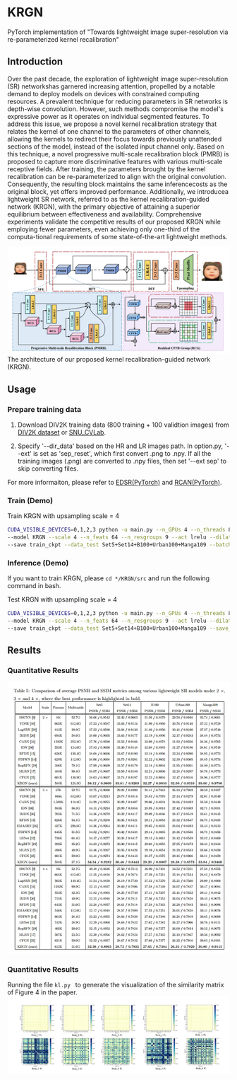 # KRGN
PyTorch implementation of "Towards lightweight image super-resolution via re-parameterized kernel recalibration"

## Introduction
Over the past decade, the exploration of lightweight image super-resolution (SR) networkshas garnered increasing attention, propelled by a notable demand to deploy models on devices with constrained computing resources. A prevalent technique for reducing parameters in SR networks is depth-wise convolution. However, such methods compromise the model's expressive power as it operates on individual segmented features. To address this issue, we propose a novel kernel recalibration strategy that relates the kernel of one channel to the parameters of other channels, allowing the kernels to redirect their focus towards previously unattended sections of the model, instead of the isolated input channel only. Based on this technique, a novel progressive multi-scale recalibration block (PMRB) is proposed to capture more discriminative features with various multi-scale receptive fields. After training, the parameters brought by the kernel recalibration can be re-parameterized to align with the original convolution. Consequently, the resulting block maintains the same inferencecosts as the original block, yet offers improved performance. Additionally, we introducea lightweight SR network, referred to as the kernel recalibration-guided network (KRGN), with the primary objective of attaining a superior equilibrium between effectiveness and availability. Comprehensive experiments validate the competitive results of our proposed KRGN while employing fewer parameters, even achieving only one-third of the computa-tional requirements of some state-of-the-art lightweight methods.

![KRGN](/imgs/model.png)
The architecture of our proposed kernel recalibration-guided network (KRGN).

## Usage
### Prepare training data 

1. Download DIV2K training data (800 training + 100 validtion images) from [DIV2K dataset](https://data.vision.ee.ethz.ch/cvl/DIV2K/) or [SNU_CVLab](https://cv.snu.ac.kr/research/EDSR/DIV2K.tar).

2. Specify '--dir_data' based on the HR and LR images path. In option.py, '--ext' is set as 'sep_reset', which first convert .png to .npy. If all the training images (.png) are converted to .npy files, then set '--ext sep' to skip converting files.

For more informaiton, please refer to [EDSR(PyTorch)](https://github.com/thstkdgus35/EDSR-PyTorch) and [RCAN(PyTorch)](https://github.com/yulunzhang/RCAN/tree/master).

### Train (Demo)

Train KRGN with upsampling scale = 4
```bash
CUDA_VISIBLE_DEVICES=0,1,2,3 python -u main.py --n_GPUs 4 --n_threads 8 \
--model KRGN --scale 4 --n_feats 64 --n_resgroups 9 --act lrelu --dilation 3 --pre_train pre_train_model_path \
--save train_ckpt --data_test Set5+Set14+B100+Urban100+Manga109 --batch_size 64 --patch_size 256 --save_results --save_models --lr 0.0005 --decay 200-400-600-800-1000-1200 --epochs 0 # --test_every 0
```

### Inference (Demo)
If you want to train KRGN, please ``cd */KRGN/src`` and run the following command in bash.

Test KRGN with upsampling scale = 4
```bash
CUDA_VISIBLE_DEVICES=0,1,2,3 python -u main.py --n_GPUs 4 --n_threads 8 \
--model KRGN --scale 4 --n_feats 64 --n_resgroups 9 --act lrelu --dilation 3 --pre_train pre_train_model_path \
--save train_ckpt --data_test Set5+Set14+B100+Urban100+Manga109 --save_results --save_models
```

## Results
### Quantitative Results
![Visual_PSNR_SSIM_BI](/imgs/result2.png)

### Quantitative Results
Running the file ```kl.py ``` to generate the visualization of the similarity matrix of Figure 4 in the paper.
![KL](/imgs/kl.png)
